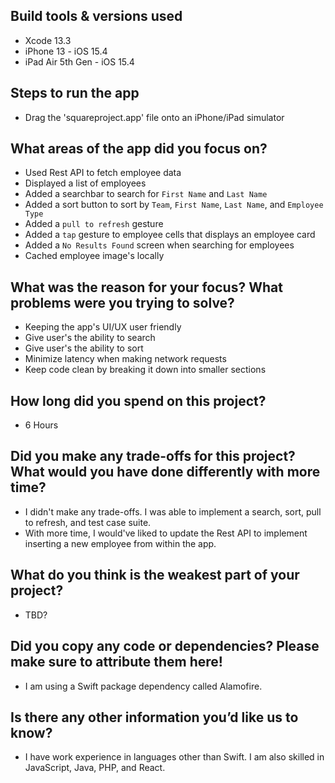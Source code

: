 ## Build tools & versions used
- Xcode 13.3
- iPhone 13 - iOS 15.4
- iPad Air 5th Gen - iOS 15.4 

## Steps to run the app
- Drag the 'squareproject.app' file onto an iPhone/iPad simulator

## What areas of the app did you focus on?
- Used Rest API to fetch employee data
- Displayed a list of employees
- Added a searchbar to search for `First Name` and `Last Name`
- Added a sort button to sort by `Team`, `First Name`, `Last Name`, and `Employee Type`
- Added a `pull to refresh` gesture
- Added a `tap` gesture to employee cells that displays an employee card
- Added a `No Results Found` screen when searching for employees
- Cached employee image's locally

## What was the reason for your focus? What problems were you trying to solve?
- Keeping the app's UI/UX user friendly
- Give user's the ability to search
- Give user's the ability to sort
- Minimize latency when making network requests
- Keep code clean by breaking it down into smaller sections

## How long did you spend on this project?
- 6 Hours

## Did you make any trade-offs for this project? What would you have done differently with more time?
- I didn't make any trade-offs. I was able to implement a search, sort, pull to refresh, and test case suite. 
- With more time, I would've liked to update the Rest API to implement inserting a new employee from within the app. 

## What do you think is the weakest part of your project?
- TBD?

## Did you copy any code or dependencies? Please make sure to attribute them here!
- I am using a Swift package dependency called Alamofire.

## Is there any other information you’d like us to know?
- I have work experience in languages other than Swift. I am also skilled in JavaScript, Java, PHP, and React.
